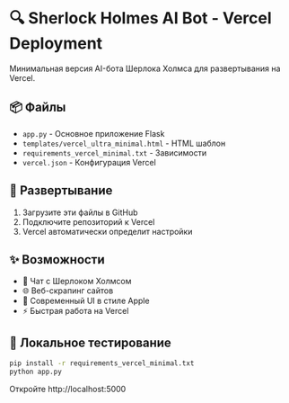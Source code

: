 # 🔍 Sherlock Holmes AI Bot - Vercel Deployment

Минимальная версия AI-бота Шерлока Холмса для развертывания на Vercel.

## 📦 Файлы

- `app.py` - Основное приложение Flask
- `templates/vercel_ultra_minimal.html` - HTML шаблон
- `requirements_vercel_minimal.txt` - Зависимости
- `vercel.json` - Конфигурация Vercel

## 🚀 Развертывание

1. Загрузите эти файлы в GitHub
2. Подключите репозиторий к Vercel
3. Vercel автоматически определит настройки

## ✨ Возможности

- 💬 Чат с Шерлоком Холмсом
- 🌐 Веб-скрапинг сайтов
- 🎨 Современный UI в стиле Apple
- ⚡ Быстрая работа на Vercel

## 🔧 Локальное тестирование

```bash
pip install -r requirements_vercel_minimal.txt
python app.py
```

Откройте http://localhost:5000 
